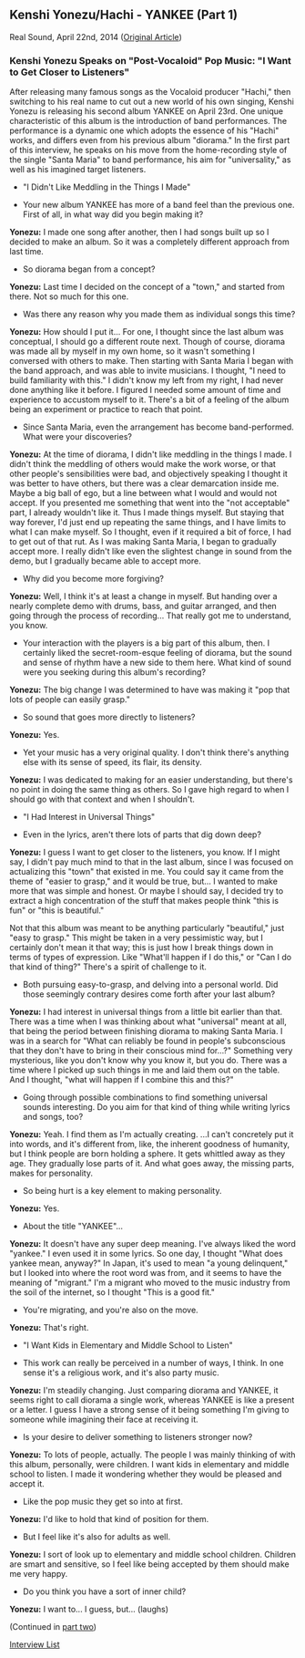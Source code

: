 ## Kenshi Yonezu/Hachi - YANKEE (Part 1)

Real Sound, April 22nd, 2014 ([Original Article](http://realsound.jp/2014/04/post-443.html))

### Kenshi Yonezu Speaks on "Post-Vocaloid" Pop Music: "I Want to Get Closer to Listeners"

After releasing many famous songs as the Vocaloid producer "Hachi," then switching to his real name to cut out a new world of his own singing, Kenshi Yonezu is releasing his second album YANKEE on April 23rd. One unique characteristic of this album is the introduction of band performances. The performance is a dynamic one which adopts the essence of his "Hachi" works, and differs even from his previous album "diorama." In the first part of this interview, he speaks on his move from the home-recording style of the single "Santa Maria" to band performance, his aim for "universality," as well as his imagined target listeners.

- "I Didn't Like Meddling in the Things I Made"

- <r>Your new album YANKEE has more of a band feel than the previous one. First of all, in what way did you begin making it?</r>

**Yonezu:** I made one song after another, then I had songs built up so I decided to make an album. So it was a completely different approach from last time.

- <r>So diorama began from a concept?</r>

**Yonezu:** Last time I decided on the concept of a "town," and started from there. Not so much for this one.

- <r>Was there any reason why you made them as individual songs this time?</r>

**Yonezu:** How should I put it... For one, I thought since the last album was conceptual, I should go a different route next. Though of course, diorama was made all by myself in my own home, so it wasn't something I conversed with others to make. Then starting with Santa Maria I began with the band approach, and was able to invite musicians. I thought, "I need to build familiarity with this." I didn't know my left from my right, I had never done anything like it before. I figured I needed some amount of time and experience to accustom myself to it. There's a bit of a feeling of the album being an experiment or practice to reach that point.

- <r>Since Santa Maria, even the arrangement has become band-performed. What were your discoveries?</r>

**Yonezu:** At the time of diorama, I didn't like meddling in the things I made. I didn't think the meddling of others would make the work worse, or that other people's sensibilities were bad, and objectively speaking I thought it was better to have others, but there was a clear demarcation inside me. Maybe a big ball of ego, but a line between what I would and would not accept. If you presented me something that went into the "not acceptable" part, I already wouldn't like it. Thus I made things myself. But staying that way forever, I'd just end up repeating the same things, and I have limits to what I can make myself. So I thought, even if it required a bit of force, I had to get out of that rut. As I was making Santa Maria, I began to gradually accept more. I really didn't like even the slightest change in sound from the demo, but I gradually became able to accept more.

- <r>Why did you become more forgiving?</r>

**Yonezu:** Well, I think it's at least a change in myself. But handing over a nearly complete demo with drums, bass, and guitar arranged, and then going through the process of recording... That really got me to understand, you know.

- <r>Your interaction with the players is a big part of this album, then. I certainly liked the secret-room-esque feeling of diorama, but the sound and sense of rhythm have a new side to them here. What kind of sound were you seeking during this album's recording?</r>

**Yonezu:** The big change I was determined to have was making it "pop that lots of people can easily grasp."

- <r>So sound that goes more directly to listeners?</r>

**Yonezu:** Yes.

- <r>Yet your music has a very original quality. I don't think there's anything else with its sense of speed, its flair, its density.</r>

**Yonezu:** I was dedicated to making for an easier understanding, but there's no point in doing the same thing as others. So I gave high regard to when I should go with that context and when I shouldn't.

- "I Had Interest in Universal Things"

- <r>Even in the lyrics, aren't there lots of parts that dig down deep?</r>

**Yonezu:** I guess I want to get closer to the listeners, you know. If I might say, I didn't pay much mind to that in the last album, since I was focused on actualizing this "town" that existed in me. You could say it came from the theme of "easier to grasp," and it would be true, but... I wanted to make more that was simple and honest. Or maybe I should say, I decided try to extract a high concentration of the stuff that makes people think "this is fun" or "this is beautiful."

Not that this album was meant to be anything particularly "beautiful," just "easy to grasp." This might be taken in a very pessimistic way, but I certainly don't mean it that way; this is just how I break things down in terms of types of expression. Like "What'll happen if I do this," or "Can I do that kind of thing?" There's a spirit of challenge to it.

- <r>Both pursuing easy-to-grasp, and delving into a personal world. Did those seemingly contrary desires come forth after your last album?</r>

**Yonezu:** I had interest in universal things from a little bit earlier than that. There was a time when I was thinking about what "universal" meant at all, that being the period between finishing diorama to making Santa Maria. I was in a search for "What can reliably be found in people's subconscious that they don't have to bring in their conscious mind for...?" Something very mysterious, like you don't know why you know it, but you do. There was a time where I picked up such things in me and laid them out on the table. And I thought, "what will happen if I combine this and this?"

- <r>Going through possible combinations to find something universal sounds interesting. Do you aim for that kind of thing while writing lyrics and songs, too?</r>

**Yonezu:** Yeah. I find them as I'm actually creating. ...I can't concretely put it into words, and it's different from, like, the inherent goodness of humanity, but I think people are born holding a sphere. It gets whittled away as they age. They gradually lose parts of it. And what goes away, the missing parts, makes for personality.

- <r>So being hurt is a key element to making personality.</r>

**Yonezu:** Yes.

- <r>About the title "YANKEE"...</r>

**Yonezu:** It doesn't have any super deep meaning. I've always liked the word "yankee." I even used it in some lyrics. So one day, I thought "What does yankee mean, anyway?" In Japan, it's used to mean "a young delinquent," but I looked into where the root word was from, and it seems to have the meaning of "migrant." I'm a migrant who moved to the music industry from the soil of the internet, so I thought "This is a good fit."

- <r>You're migrating, and you're also on the move.</r>

**Yonezu:** That's right.

- "I Want Kids in Elementary and Middle School to Listen"

- <r>This work can really be perceived in a number of ways, I think. In one sense it's a religious work, and it's also party music.</r>

**Yonezu:** I'm steadily changing. Just comparing diorama and YANKEE, it seems right to call diorama a single work, whereas YANKEE is like a present or a letter. I guess I have a strong sense of it being something I'm giving to someone while imagining their face at receiving it.

- <r>Is your desire to deliver something to listeners stronger now?</r>

**Yonezu:** To lots of people, actually. The people I was mainly thinking of with this album, personally, were children. I want kids in elementary and middle school to listen. I made it wondering whether they would be pleased and accept it.

- <r>Like the pop music they get so into at first.</r>

**Yonezu:** I'd like to hold that kind of position for them.

- <r>But I feel like it's also for adults as well.</r>

**Yonezu:** I sort of look up to elementary and middle school children. Children are smart and sensitive, so I feel like being accepted by them should make me very happy.

- <r>Do you think you have a sort of inner child?</r>

**Yonezu:** I want to... I guess, but... (laughs)

(Continued in [part two](https://www.vgperson.com/./vocalinterview.php?view=hachirealsoundp2))

[Interview List](https://www.vgperson.com/./vocalinterview.php)